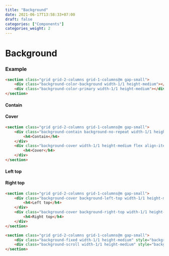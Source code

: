 ```yaml
---
title: "Background"
date: 2021-06-17T13:58:33+07:00
draft: false
categories: ["Components"]
categories_weight: 2
---
```


# Background

### Example

<section class="grid grid-2-columns grid-1-columns@m gap-small">
    <div class="background-color-background width-1/1 height-medium"></div>
    <div class="background-color-primary width-1/1 height-medium"></div>
</section>

``` html
<section class="grid grid-2-columns grid-1-columns@m gap-small">
    <div class="background-color-background width-1/1 height-medium"></div>
    <div class="background-color-primary width-1/1 height-medium"></div>
</section>
```

<section class="grid grid-2-columns grid-1-columns@m gap-small">
    <div class="background-contain background-no-repeat width-1/1 height-medium flex align-items-center justify-content-center" style="background-image: url(/images/documentation/swiss-pine-snapped.jpg)">
        <h4>Contain</h4>
    </div>
    <div class="background-cover width-1/1 height-medium flex align-items-center justify-content-center" style="background-image: url(/images/documentation/swiss-pine-snapped.jpg)">
        <h4>Cover</h4>
    </div>
</section>

``` html
<section class="grid grid-2-columns grid-1-columns@m gap-small">
    <div class="background-contain background-no-repeat width-1/1 height-medium flex align-items-center justify-content-center" style="background-image: url(/images/documentation/swiss-pine-snapped.jpg)">
        <h4>Contain</h4>
    </div>
    <div class="background-cover width-1/1 height-medium flex align-items-center justify-content-center" style="background-image: url(/images/documentation/swiss-pine-snapped.jpg)">
        <h4>Cover</h4>
    </div>
</section>
```

<section class="grid grid-2-columns grid-1-columns@m gap-small">
    <div class="background-cover background-left-top width-1/1 height-medium flex align-items-center justify-content-center" style="background-image: url(/images/documentation/swiss-pine-snapped.jpg)">
        <h4>Left top</h4>
    </div>
    <div class="background-cover background-right-top width-1/1 height-medium flex align-items-center justify-content-center" style="background-image: url(/images/documentation/swiss-pine-snapped.jpg)">
        <h4>Right top</h4>
    </div>
</section>

``` html
<section class="grid grid-2-columns grid-1-columns@m gap-small">
    <div class="background-cover background-left-top width-1/1 height-medium flex align-items-center justify-content-center" style="background-image: url(/images/documentation/swiss-pine-snapped.jpg)">
        <h4>Left top</h4>
    </div>
    <div class="background-cover background-right-top width-1/1 height-medium flex align-items-center justify-content-center" style="background-image: url(/images/documentation/swiss-pine-snapped.jpg)">
        <h4>Right top</h4>
    </div>
</section>
```

<section class="grid grid-2-columns grid-1-columns@m gap-small">
    <div class="background-fixed width-1/1 height-medium" style="background-image: url(/images/documentation/swiss-pine-snapped.jpg)"></div>
    <div class="background-scroll width-1/1 height-medium" style="background-image: url(/images/documentation/swiss-pine-snapped.jpg)"></div>
</section>

``` html
<section class="grid grid-2-columns grid-1-columns@m gap-small">
    <div class="background-fixed width-1/1 height-medium" style="background-image: url(/images/documentation/swiss-pine-snapped.jpg)"></div>
    <div class="background-scroll width-1/1 height-medium" style="background-image: url(/images/documentation/swiss-pine-snapped.jpg)"></div>
</section>
```
